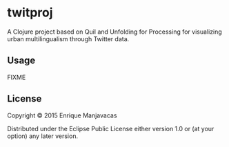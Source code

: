 # twitproj

A Clojure project based on Quil and Unfolding for Processing for visualizing urban
multilingualism through Twitter data. 

## Usage

FIXME

## License

Copyright © 2015 Enrique Manjavacas

Distributed under the Eclipse Public License either version 1.0 or (at
your option) any later version.
